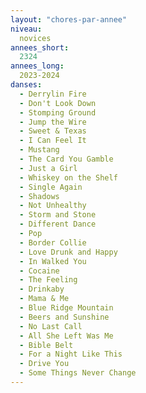 ```yaml
---
layout: "chores-par-annee"
niveau:
  novices
annees_short:
  2324
annees_long:
  2023-2024
danses:
  - Derrylin Fire
  - Don't Look Down
  - Stomping Ground
  - Jump the Wire
  - Sweet & Texas
  - I Can Feel It
  - Mustang
  - The Card You Gamble
  - Just a Girl
  - Whiskey on the Shelf
  - Single Again
  - Shadows
  - Not Unhealthy
  - Storm and Stone
  - Different Dance
  - Pop
  - Border Collie
  - Love Drunk and Happy
  - In Walked You
  - Cocaine
  - The Feeling
  - Drinkaby
  - Mama & Me
  - Blue Ridge Mountain
  - Beers and Sunshine
  - No Last Call
  - All She Left Was Me
  - Bible Belt
  - For a Night Like This
  - Drive You
  - Some Things Never Change
---
```

